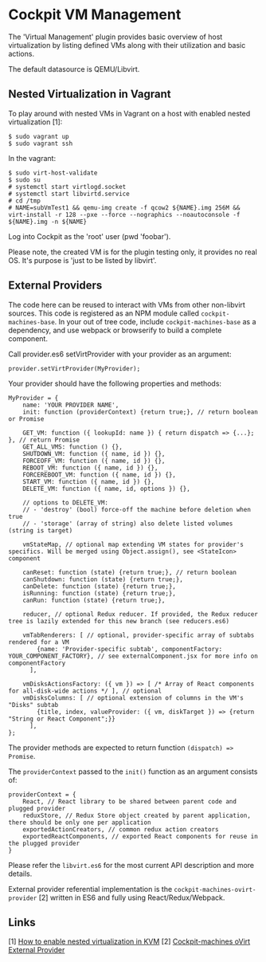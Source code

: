 # Cockpit VM Management
The 'Virtual Management' plugin provides basic overview of host virtualization by listing defined VMs along with their utilization and basic actions.

The default datasource is QEMU/Libvirt.

## Nested Virtualization in Vagrant
To play around with nested VMs in Vagrant on a host with enabled nested virtualization [1]:

    $ sudo vagrant up
    $ sudo vagrant ssh

In the vagrant:

    $ sudo virt-host-validate
    $ sudo su
    # systemctl start virtlogd.socket
    # systemctl start libvirtd.service
    # cd /tmp
    # NAME=subVmTest1 && qemu-img create -f qcow2 ${NAME}.img 256M && virt-install -r 128 --pxe --force --nographics --noautoconsole -f ${NAME}.img -n ${NAME}

Log into Cockpit as the 'root' user (pwd 'foobar').

Please note, the created VM is for the plugin testing only, it provides no real OS.
It's purpose is 'just to be listed by libvirt'.

## External Providers

The code here can be reused to interact with VMs from other non-libvirt sources.
This code is registered as an NPM module called ```cockpit-machines-base```. In
your out of tree code, include ```cockpit-machines-base``` as a dependency,
and use webpack or browserify to build a complete component.

Call provider.es6 setVirtProvider with your provider as an argument:

    provider.setVirtProvider(MyProvider);

Your provider should have the following properties and methods:

    MyProvider = {
        name: 'YOUR PROVIDER NAME',
        init: function (providerContext) {return true;}, // return boolean or Promise

        GET_VM: function ({ lookupId: name }) { return dispatch => {...}; }, // return Promise
        GET_ALL_VMS: function () {},
        SHUTDOWN_VM: function ({ name, id }) {},
        FORCEOFF_VM: function ({ name, id }) {},
        REBOOT_VM: function ({ name, id }) {},
        FORCEREBOOT_VM: function ({ name, id }) {},
        START_VM: function ({ name, id }) {},
        DELETE_VM: function ({ name, id, options }) {},

        // options to DELETE_VM:
        // - 'destroy' (bool) force-off the machine before deletion when true
        // - 'storage' (array of string) also delete listed volumes (string is target)

        vmStateMap, // optional map extending VM states for provider's specifics. Will be merged using Object.assign(), see <StateIcon> component

        canReset: function (state) {return true;}, // return boolean
        canShutdown: function (state) {return true;},
        canDelete: function (state) {return true;},
        isRunning: function (state) {return true;},
        canRun: function (state) {return true;},

        reducer, // optional Redux reducer. If provided, the Redux reducer tree is lazily extended for this new branch (see reducers.es6)

        vmTabRenderers: [ // optional, provider-specific array of subtabs rendered for a VM
            {name: 'Provider-specific subtab', componentFactory: YOUR_COMPONENT_FACTORY}, // see externalComponent.jsx for more info on componentFactory
          ],

        vmDisksActionsFactory: ({ vm }) => [ /* Array of React components for all-disk-wide actions */ ], // optional
        vmDisksColumns: [ // optional extension of columns in the VM's "Disks" subtab
            {title, index, valueProvider: ({ vm, diskTarget }) => {return "String or React Component";}}
          ],
    };

The provider methods are expected to return function `(dispatch) => Promise`.

The `providerContext` passed to the `init()` function as an argument consists of:

    providerContext = {
        React, // React library to be shared between parent code and plugged provider
        reduxStore, // Redux Store object created by parent application, there should be only one per application
        exportedActionCreators, // common redux action creators
        exportedReactComponents, // exported React components for reuse in the plugged provider
    }

Please refer the `libvirt.es6` for the most current API description and more details.

External provider referential implementation is the `cockpit-machines-ovirt-provider` [2] written in ES6 and fully using React/Redux/Webpack.

## Links
\[1\] [How to enable nested virtualization in KVM](https://fedoraproject.org/wiki/How_to_enable_nested_virtualization_in_KVM)
\[2\] [Cockpit-machines oVirt External Provider](https://github.com/oVirt/cockpit-machines-ovirt-provider)
